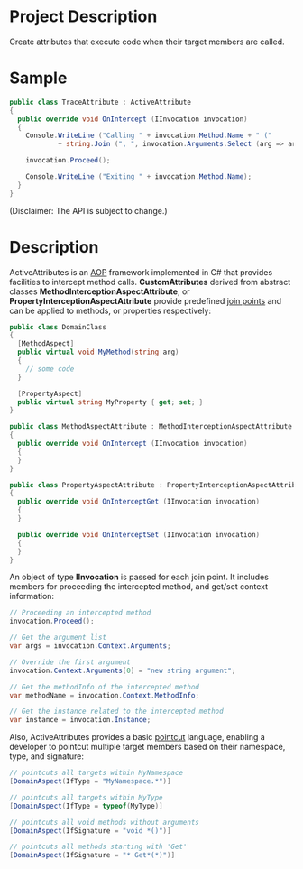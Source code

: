 # Project Description
Create attributes that execute code when their target members are called.

# Sample
```c#
public class TraceAttribute : ActiveAttribute
{
  public override void OnIntercept (IInvocation invocation)
  {
    Console.WriteLine ("Calling " + invocation.Method.Name + " (" 
            + string.Join (", ", invocation.Arguments.Select (arg => arg.Value)) + ")");

    invocation.Proceed();

    Console.WriteLine ("Exiting " + invocation.Method.Name);
  }
}
```

(Disclaimer: The API is subject to change.)

# Description
ActiveAttributes is an [AOP](http://en.wikipedia.org/wiki/Aspect-oriented_programming) framework implemented in C# that provides facilities to intercept method calls. **CustomAttributes** derived from abstract classes **MethodInterceptionAspectAttribute**, or **PropertyInterceptionAspectAttribute** provide predefined [join points](http://en.wikipedia.org/wiki/Join_point) and can be applied to methods, or properties respectively:

```c#
public class DomainClass
{
  [MethodAspect]
  public virtual void MyMethod(string arg)
  {
    // some code
  }

  [PropertyAspect]
  public virtual string MyProperty { get; set; }
}

public class MethodAspectAttribute : MethodInterceptionAspectAttribute
{
  public override void OnIntercept (IInvocation invocation)
  {
  }
}

public class PropertyAspectAttribute : PropertyInterceptionAspectAttribute
{
  public override void OnInterceptGet (IInvocation invocation)
  {
  }

  public override void OnInterceptSet (IInvocation invocation)
  {
  }
}
```

An object of type **IInvocation** is passed for each join point. It includes members for proceeding the intercepted method, and get/set context information:
```c#
// Proceeding an intercepted method
invocation.Proceed();

// Get the argument list
var args = invocation.Context.Arguments;

// Override the first argument
invocation.Context.Arguments[0] = "new string argument";

// Get the methodInfo of the intercepted method
var methodName = invocation.Context.MethodInfo;

// Get the instance related to the intercepted method
var instance = invocation.Instance;
```

Also, ActiveAttributes provides a basic [pointcut](http://en.wikipedia.org/wiki/Pointcut) language, enabling a developer to pointcut multiple target members based on their namespace, type, and signature:
```c#
// pointcuts all targets within MyNamespace
[DomainAspect(IfType = "MyNamespace.*")]

// pointcuts all targets within MyType
[DomainAspect(IfType = typeof(MyType)]

// pointcuts all void methods without arguments
[DomainAspect(IfSignature = "void *()")]

// pointcuts all methods starting with 'Get'
[DomainAspect(IfSignature = "* Get*(*)")]
```
